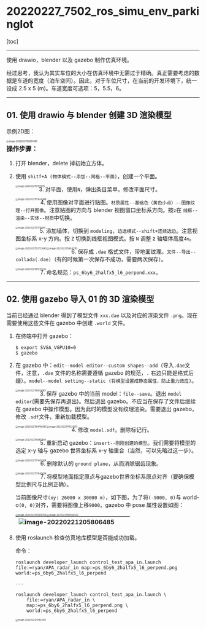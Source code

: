 # 20220227_7502_ros_simu_env_parkinglot

[toc]

---



使用 drawio，blender 以及 gazebo 制作仿真环境。

经过思考，我认为其实车位的大小在仿真环境中无需过于精确。真正需要考虑的数据是车道的宽度（泊车空间）。因此，对于车位尺寸，在当前的开发环境下，统一设成 2.5 x 5 (m)。车道宽度可选项：5，5.5，6。



---



## 01. 使用 drawio 与 blender 创建 3D 渲染模型

示例2D图：

<img src="20220227_7502_ros_simu_env_parkinglot.assets/image-20220221150657485.png" alt="image-20220221150657485" style="zoom:40%;" align="left"/>



### 操作步骤：

1. 打开 blender，delete 掉初始立方体。

2. 使用 `shitf+A (物体模式--添加--网格--平面)`，创建一个平面。

   <img src="20220227_7502_ros_simu_env_parkinglot.assets/image-20220221151139115.png" alt="image-20220221151139115" style="zoom:40%;" align="left"/>

3. 对平面，使用`N`，弹出条目菜单。修改平面尺寸。

   <img src="20220227_7502_ros_simu_env_parkinglot.assets/image-20220221151424988.png" alt="image-20220221151424988" style="zoom:40%;" align="left"/>

4. 使用图像对平面进行贴图。`材质属性--基础色（黄色小点）--图像纹理--打开图像`。注意贴图的方向与 blender 视图窗口坐标系方向。按`z`在 `线框--渲染--实体--材质`中切换。

   <img src="20220227_7502_ros_simu_env_parkinglot.assets/image-20220221151715695.png" alt="image-20220221151715695" style="zoom:40%;" align="left"/>

5. 添加墙体，切换到 `modeling`，`边选模式--shift+连续选边`。注意视图坐标系 x-y 方向。按 `Z` 切换到线框视图模式。按 `N` 调整 z 轴墙体高度`4m`。

   <img src="20220227_7502_ros_simu_env_parkinglot.assets/image-20220221152722640.png" alt="image-20220221152722640" style="zoom:40%;" align="left"/>

   <img src="20220227_7502_ros_simu_env_parkinglot.assets/image-20220221154242110.png" alt="image-20220221154242110" style="zoom:40%;" align="left"/>

6. 保存成 `.dae` 格式文件，带地面纹理。`文件--导出--collada(.dae)`（有的时候第一次保存不成功，需要两次保存）。

   <img src="20220227_7502_ros_simu_env_parkinglot.assets/image-20220221161255235.png" alt="image-20220221161255235" style="zoom:40%;" align="left"/>

7. 命名规范：`ps_6by6_2halfx5_l6_perpend.xxx`。

   

   









---



## 02. 使用 gazebo 导入 01 的 3D 渲染模型

当前已经通过 blender 得到了模型文件 `xxx.dae` 以及对应的渲染文件 `.png`。现在需要使用这些文件在 gazebo 中创建 `.world` 文件。



1. 在终端中打开 gazebo：

   ```
   $ export SVGA_VGPU10=0
   $ gazebo
   ```

2. 在 gazebo 中：`edit--model editor--custom shapes--add`（导入`.dae`文件，注意，`.dae` 文件的名称需要遵循 gazebo 的规范，`.` 右边只能是格式后缀）。`model--model setting--static (将模型设置成静态属性，防止重力效应)`。

   <img src="20220227_7502_ros_simu_env_parkinglot.assets/image-20220221164154901.png" alt="image-20220221164154901" style="zoom:40%;" align="left"/>

6. 保存 gazebo 中的当前 model：`file--save`。退出 `model editor`(需要先保存再退出)。然后退出 gazebo。不应当在保存了文件后继续在 gazebo 中操作模型。因为此时的模型没有纹理渲染。需要退出 gazebo，修改 `.sdf`文件，重新加载模型。

   <img src="20220227_7502_ros_simu_env_parkinglot.assets/image-20220221164708585.png" alt="image-20220221164708585" style="zoom:40%;" align="left"/>

   <img src="20220227_7502_ros_simu_env_parkinglot.assets/image-20220221174224313.png" alt="image-20220221174224313" style="zoom:40%;" align="left"/>

7. 修改 `model.sdf`。删除标记行。

   <img src="20220227_7502_ros_simu_env_parkinglot.assets/image-20220221164811849.png" alt="image-20220221164811849" style="zoom:40%;" align="left"/>

8. 重新启动 gazebo：`insert--刚刚创建的模型`。我们需要将模型的选定 x-y 轴与 gazebo 世界坐标系 x-y 轴重合（当然，可以先略过这一步）。

   <img src="20220227_7502_ros_simu_env_parkinglot.assets/image-20220221171403304.png" alt="image-20220221171403304" style="zoom:40%;" align="left"/>

9. 删除默认的 `ground plane`，从而消除锯齿现象。

   <img src="20220227_7502_ros_simu_env_parkinglot.assets/image-20220221171645434.png" alt="image-20220221171645434" style="zoom:40%;" align="left"/>

10. 将模型地面指定原点与gazebo世界坐标系原点对齐（要确保模型比例尺与比例正确）。

    当前图像尺寸`(xy: 26000 x 30000 m)`，如下图，为了将`(-9000, 0)`与 world-o`(0, 0)`对齐，需要将图像上移`9000`，gazebo 中 pose 属性设置如图：

    <img src="20220227_7502_ros_simu_env_parkinglot.assets/image-20220221192658526.png" alt="image-20220221192658526" style="zoom:40%;" align="left"/>

    <img src="20220227_7502_ros_simu_env_parkinglot.assets/image-20220221192944922.png" alt="image-20220221192944922" style="zoom:40%;" align="left"/>

    | ![image-20220221205806485](20220227_7502_ros_simu_env_parkinglot.assets/image-20220221205806485.png) |      |      |
    | ------------------------------------------------------------ | ---- | ---- |

    

11. 使用 roslaunch 检查仿真地库模型是否能成功加载。

    命令：

    ```
    roslaunch developer_launch control_test_apa_in.launch file:=ryan/APA_radar_in map:=ps_6by6_2halfx5_l6_perpend.png world:=ps_6by6_2halfx5_l6_perpend
    
    ---
    
    roslaunch developer_launch control_test_apa_in.launch \
    	file:=ryan/APA_radar_in \
    	map:=ps_6by6_2halfx5_l6_perpend.png \
    	world:=ps_6by6_2halfx5_l6_perpend
    ```

    <img src="20220227_7502_ros_simu_env_parkinglot.assets/image-20220221201925871.png" alt="image-20220221201925871" style="zoom:40%;" align="left"/>

